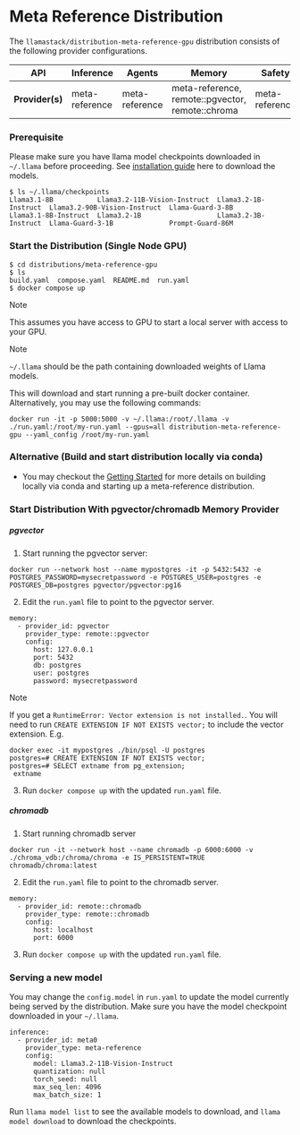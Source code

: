 # Meta Reference Distribution

The `llamastack/distribution-meta-reference-gpu` distribution consists of the following provider configurations.


| **API**         	| **Inference** 	| **Agents**     	| **Memory**                                       	| **Safety**     	| **Telemetry**  	|
|-----------------	|---------------	|----------------	|--------------------------------------------------	|----------------	|----------------	|
| **Provider(s)** 	| meta-reference  	| meta-reference 	| meta-reference, remote::pgvector, remote::chroma 	| meta-reference 	| meta-reference 	|


### Prerequisite
Please make sure you have llama model checkpoints downloaded in `~/.llama` before proceeding. See [installation guide]() here to download the models.

```
$ ls ~/.llama/checkpoints
Llama3.1-8B           Llama3.2-11B-Vision-Instruct  Llama3.2-1B-Instruct  Llama3.2-90B-Vision-Instruct  Llama-Guard-3-8B
Llama3.1-8B-Instruct  Llama3.2-1B                   Llama3.2-3B-Instruct  Llama-Guard-3-1B              Prompt-Guard-86M
```

### Start the Distribution (Single Node GPU)

```
$ cd distributions/meta-reference-gpu
$ ls
build.yaml  compose.yaml  README.md  run.yaml
$ docker compose up
```

> [!NOTE]
> This assumes you have access to GPU to start a local server with access to your GPU.


> [!NOTE]
> `~/.llama` should be the path containing downloaded weights of Llama models.


This will download and start running a pre-built docker container. Alternatively, you may use the following commands:

```
docker run -it -p 5000:5000 -v ~/.llama:/root/.llama -v ./run.yaml:/root/my-run.yaml --gpus=all distribution-meta-reference-gpu --yaml_config /root/my-run.yaml
```

### Alternative (Build and start distribution locally via conda)
- You may checkout the [Getting Started](../../docs/getting_started.md) for more details on building locally via conda and starting up a meta-reference distribution.

### Start Distribution With pgvector/chromadb Memory Provider
##### pgvector
1. Start running the pgvector server:

```
docker run --network host --name mypostgres -it -p 5432:5432 -e POSTGRES_PASSWORD=mysecretpassword -e POSTGRES_USER=postgres -e POSTGRES_DB=postgres pgvector/pgvector:pg16
```

2. Edit the `run.yaml` file to point to the pgvector server.
```
memory:
  - provider_id: pgvector
    provider_type: remote::pgvector
    config:
      host: 127.0.0.1
      port: 5432
      db: postgres
      user: postgres
      password: mysecretpassword
```

> [!NOTE]
> If you get a `RuntimeError: Vector extension is not installed.`. You will need to run `CREATE EXTENSION IF NOT EXISTS vector;` to include the vector extension. E.g.

```
docker exec -it mypostgres ./bin/psql -U postgres
postgres=# CREATE EXTENSION IF NOT EXISTS vector;
postgres=# SELECT extname from pg_extension;
 extname
```

3. Run `docker compose up` with the updated `run.yaml` file.

##### chromadb
1. Start running chromadb server
```
docker run -it --network host --name chromadb -p 6000:6000 -v ./chroma_vdb:/chroma/chroma -e IS_PERSISTENT=TRUE chromadb/chroma:latest
```

2. Edit the `run.yaml` file to point to the chromadb server.
```
memory:
  - provider_id: remote::chromadb
    provider_type: remote::chromadb
    config:
      host: localhost
      port: 6000
```

3. Run `docker compose up` with the updated `run.yaml` file.

### Serving a new model
You may change the `config.model` in `run.yaml` to update the model currently being served by the distribution. Make sure you have the model checkpoint downloaded in your `~/.llama`.
```
inference:
  - provider_id: meta0
    provider_type: meta-reference
    config:
      model: Llama3.2-11B-Vision-Instruct
      quantization: null
      torch_seed: null
      max_seq_len: 4096
      max_batch_size: 1
```

Run `llama model list` to see the available models to download, and `llama model download` to download the checkpoints.

